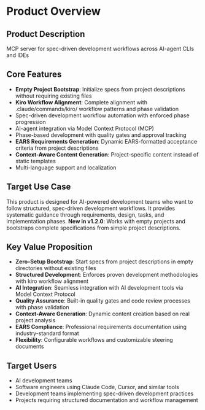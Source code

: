 # Product Overview
    
## Product Description
MCP server for spec-driven development workflows across AI-agent CLIs and IDEs

## Core Features
- **Empty Project Bootstrap**: Initialize specs from project descriptions without requiring existing files
- **Kiro Workflow Alignment**: Complete alignment with .claude/commands/kiro/ workflow patterns and phase validation
- Spec-driven development workflow automation with enforced phase progression
- AI-agent integration via Model Context Protocol (MCP)
- Phase-based development with quality gates and approval tracking
- **EARS Requirements Generation**: Dynamic EARS-formatted acceptance criteria from project descriptions
- **Context-Aware Content Generation**: Project-specific content instead of static templates
- Multi-language support and localization

## Target Use Case
This product is designed for AI-powered development teams who want to follow structured, spec-driven development workflows. It provides systematic guidance through requirements, design, tasks, and implementation phases. **New in v1.2.0**: Works with empty projects and bootstraps complete specifications from simple project descriptions.

## Key Value Proposition
- **Zero-Setup Bootstrap**: Start specs from project descriptions in empty directories without existing files
- **Structured Development**: Enforces proven development methodologies with kiro workflow alignment
- **AI Integration**: Seamless integration with AI development tools via Model Context Protocol
- **Quality Assurance**: Built-in quality gates and code review processes with phase validation
- **Context-Aware Generation**: Dynamic content creation based on real project analysis
- **EARS Compliance**: Professional requirements documentation using industry-standard format
- **Flexibility**: Configurable workflows and customizable steering documents

## Target Users
- AI development teams
- Software engineers using Claude Code, Cursor, and similar tools
- Development teams implementing spec-driven development practices
- Projects requiring structured documentation and workflow management